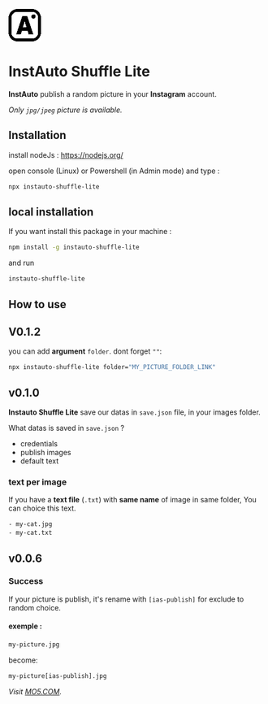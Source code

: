 ![logo](https://github.com/Asso-MO5/instauto-shuffle-lite/blob/master/favicon.png?raw=true)

# InstAuto Shuffle Lite

**InstAuto** publish a random picture in your **Instagram** account.

*Only `jpg/jpeg` picture is available.*


## Installation

install nodeJs : https://nodejs.org/

open console (Linux) or Powershell (in Admin mode) and type : 
```bash
npx instauto-shuffle-lite
```

## local installation
If you want install this package in your machine : 

```bash
npm install -g instauto-shuffle-lite
```
and run 

```bash
instauto-shuffle-lite
```

## How to use


## V0.1.2
you can add **argument** `folder`. dont  forget `""`:
```bash
npx instauto-shuffle-lite folder="MY_PICTURE_FOLDER_LINK"
```
## v0.1.0
**Instauto Shuffle Lite** save our datas in `save.json` file, in your images folder. 

What datas is saved in `save.json` ? 
- credentials
- publish images
- default text

### text per image

If you have a **text file** (`.txt`) with **same name** of image in same folder, You can choice this text. 

```bash
- my-cat.jpg
- my-cat.txt
```

## v0.0.6

### Success
If your picture is publish, it's rename with `[ias-publish]` for exclude to random choice.

#### exemple : 

```bash
my-picture.jpg
```
become: 
```bash
my-picture[ias-publish].jpg
```

*Visit [MO5.COM](https://mo5.com).*